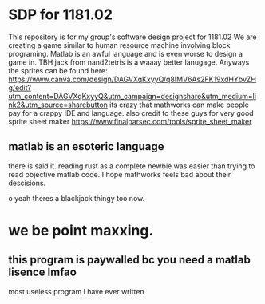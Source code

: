 # SDP for 1181.02
This repository is for my group's software design project for 1181.02
We are creating a game similar to human resource machine involving block programing.
Matlab is an awful language and is even worse to design a game in. TBH jack from nand2tetris is a waaay better lanugage. 
Anyways the sprites can be found here: 
https://www.canva.com/design/DAGVXqKxyyQ/q8IMV6As2FK19xdHYbvZHg/edit?utm_content=DAGVXqKxyyQ&utm_campaign=designshare&utm_medium=link2&utm_source=sharebutton
its crazy that mathworks can make people pay for a crappy IDE and language.
also credit to these guys for very good sprite sheet maker https://www.finalparsec.com/tools/sprite_sheet_maker


## matlab is an esoteric language
there is said it.
reading rust as a complete newbie was easier than trying to read objective matlab code. I hope mathworks feels bad about their descisions.

o yeah theres a blackjack thingy too now.  
# we be point maxxing.


## this program is paywalled bc you need a matlab lisence lmfao
most useless program i have ever written
